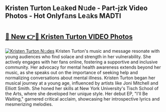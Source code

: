 ## Kristen Turton Le𝚊ked N𝚞de - Part-jzk Video Photos - Hot Onlyf𝚊ns Le𝚊ks MADTI

# <h2><a href="http://ac12879.deff.icu/?id=Kristen+Turton">🔗 New 👉🔴 Kristen Turton VIDEO Photos</a></h2>

[![Kristen Turton N𝚞des](https://i.imgur.com/rIISA9y.gif)](http://ac12879.deff.icu/?id=Kristen+Turton)
Kristen Turton's music and message resonate with young audiences who find solace and strength in her vulnerability. She actively engages with her fans online, fostering a supportive and inclusive community. Her advocacy for mental health awareness extends beyond her music, as she speaks out on the importance of seeking help and normalizing conversations about mental illness. Kristen Turton began her musical journey at a young age, influenced by artists like Joni Mitchell and Elliott Smith. She honed her skills at New York University's Tisch School of the Arts, where she developed her unique style. Her debut EP, "I'll Be Waiting," garnered critical acclaim, showcasing her introspective lyrics and mesmerizing melodies.
